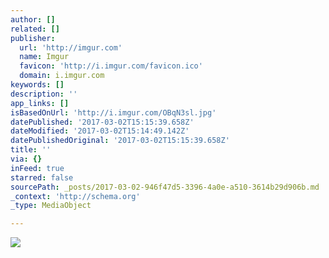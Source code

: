 ```yaml
---
author: []
related: []
publisher:
  url: 'http://imgur.com'
  name: Imgur
  favicon: 'http://i.imgur.com/favicon.ico'
  domain: i.imgur.com
keywords: []
description: ''
app_links: []
isBasedOnUrl: 'http://i.imgur.com/OBqN3sl.jpg'
datePublished: '2017-03-02T15:15:39.658Z'
dateModified: '2017-03-02T15:14:49.142Z'
datePublishedOriginal: '2017-03-02T15:15:39.658Z'
title: ''
via: {}
inFeed: true
starred: false
sourcePath: _posts/2017-03-02-946f47d5-3396-4a0e-a510-3614b29d906b.md
_context: 'http://schema.org'
_type: MediaObject

---
```

<article style=""><img src="http://imgur.com/OBqN3sl.jpg" /></article>